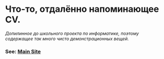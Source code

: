# Что-то, отдалённо напоминающее CV.
<i> Допилинное до школьного проекта по информатике, поэтому содержащее так много чисто демонстрационных вещей.</i>
### See: <a href="https://artematrr.github.io/Web-My-First-CV/">Main Site</a> 
